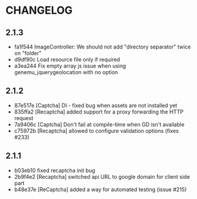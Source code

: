 CHANGELOG
=========

## 2.1.3

 * fa1f544 ImageController: We should not add "directory separator" twice on "folder"
 * d9df90c Load resource file only if required
 * a3ea244 Fix empty array js issue when using genemu_jquerygeolocation with no option

## 2.1.2

 * 87e517e [Captcha] DI - fixed bug when assets are not installed yet
 * 835ffa2 [Recaptcha] added support for a proxy forwarding the HTTP request
 * 7a9406c [Captcha] Don't fail at compile-time when GD isn't available
 * c75972b [Recaptcha] allowed to configure validation options (fixes #233)

## 2.1.1

 * b03eb10 fixed recaptcha init bug
 * 2b9f4e2 [Recaptcha] switched api URL to google domain for client side part
 * b48e37e [ReCaptcha] added a way for automated testing (issue #215)
